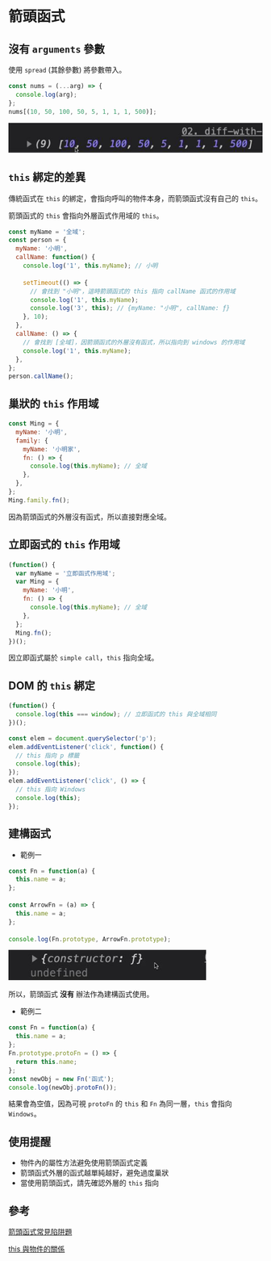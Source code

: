# 箭頭函式

## 沒有 `arguments` 參數

使用 `spread` (其餘參數) 將參數帶入。

```js
const nums = (...arg) => {
  console.log(arg);
};
nums[(10, 50, 100, 50, 5, 1, 1, 1, 500)];
```

![輸出結果](./images/arguments.jpg)

## `this` 綁定的差異

傳統函式在 `this` 的綁定，會指向呼叫的物件本身，而箭頭函式沒有自己的 `this`。

箭頭函式的 `this` 會指向外層函式作用域的 `this`。

```js
const myName = '全域';
const person = {
  myName: '小明',
  callName: function() {
    console.log('1', this.myName); // 小明

    setTimeout(() => {
      // 會找到 "小明"，這時箭頭函式的 this 指向 callName 函式的作用域
      console.log('1', this.myName);
      console.log('3', this); // {myName: "小明", callName: ƒ}
    }, 10);
  },
  callName: () => {
    // 會找到 [全域]，因箭頭函式的外層沒有函式，所以指向到 windows 的作用域
    console.log('1', this.myName);
  },
};
person.callName();
```

## 巢狀的 `this` 作用域

```js
const Ming = {
  myName: '小明',
  family: {
    myName: '小明家',
    fn: () => {
      console.log(this.myName); // 全域
    },
  },
};
Ming.family.fn();
```

因為箭頭函式的外層沒有函式，所以直接對應全域。

## 立即函式的 `this` 作用域

```js
(function() {
  var myName = '立即函式作用域';
  var Ming = {
    myName: '小明',
    fn: () => {
      console.log(this.myName); // 全域
    },
  };
  Ming.fn();
})();
```

因立即函式屬於 `simple call`，`this` 指向全域。

## DOM 的 `this` 綁定

```js
(function() {
  console.log(this === window); // 立即函式的 this 與全域相同
})();
```

```js
const elem = document.querySelector('p');
elem.addEventListener('click', function() {
  // this 指向 p 標籤
  console.log(this);
});
elem.addEventListener('click', () => {
  // this 指向 Windows
  console.log(this);
});
```

## 建構函式

- 範例一

```js
const Fn = function(a) {
  this.name = a;
};

const ArrowFn = (a) => {
  this.name = a;
};

console.log(Fn.prototype, ArrowFn.prototype);
```

![輸出結果](./images/arrow-prototype.jpg)

所以，箭頭函式 **沒有** 辦法作為建構函式使用。

- 範例二

```js
const Fn = function(a) {
  this.name = a;
};
Fn.prototype.protoFn = () => {
  return this.name;
};
const newObj = new Fn('函式');
console.log(newObj.protoFn());
```

結果會為空值，因為可視 `protoFn` 的 `this` 和 `Fn` 為同一層，`this` 會指向 `Windows`。

## 使用提醒

- 物件內的屬性方法避免使用箭頭函式定義
- 箭頭函式外層的函式越單純越好，避免過度巢狀
- 當使用箭頭函式，請先確認外層的 `this` 指向

## 參考

[箭頭函式常見陷阱題](https://ithelp.ithome.com.tw/articles/10246165)

[this 與物件的關係](https://wcc723.github.io/javascript/2019/03/18/JS-THIS/)

